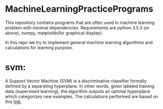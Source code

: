 # MachineLearningPracticePrograms
This repository contains programs that are often used in machine learning problem with minimal dependencies. 
Requirements are python 3.5.3 (or above), numpy, matplotlib(for graphical display).

In this repo we try to implement general machine learning algorithms and calculations for learning purpose.

# svm:
A Support Vector Machine (SVM) is a discriminative classifier formally defined by a separating hyperplane. In other words, given labeled training data (supervised learning), the algorithm outputs an optimal hyperplane which categorizes new examples. The calculations performed are based on this [link](https://github.com/MaviccPRP/svm/blob/master/svm-primal.ipynb).
